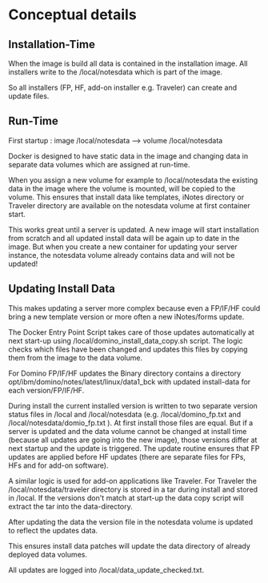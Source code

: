 # Conceptual details

## Installation-Time

When the image is build all data is contained in the installation image.
All installers write to the /local/notesdata which is part of the image.

So all installers (FP, HF, add-on installer e.g. Traveler) can create and update files.

## Run-Time

First startup :  image /local/notesdata --> volume /local/notesdata

Docker is designed to have static data in the image and changing data in separate data volumes which are assigned at run-time.

When you assign a new volume for example to /local/notesdata the existing data in the image where the volume is mounted, will be copied to the volume.
This ensures that install data like templates, iNotes directory or Traveler directory are available on the notesdata volume at first container start.

This works great until a server is updated. A new image will start installation from scratch and all updated install data will be again up to date in the image.
But when you create a new container for updating your server instance, the notesdata volume already contains data and will not be updated!

## Updating Install Data

This makes updating a server more complex because even a FP/IF/HF could bring a new template version or more often a new iNotes/forms update.

The Docker Entry Point Script takes care of those updates automatically at next start-up using /local/domino_install_data_copy.sh script.
The logic checks which files have been changed and updates this files by copying them from the image to the data volume.

For Domino FP/IF/HF updates the Binary directory contains a directory opt/ibm/domino/notes/latest/linux/data1_bck  with updated install-data for each version/FP/IF/HF.

During install the current installed version is written to two separate version status files in /local and /local/notesdata (e.g. /local/domino_fp.txt and /local/notesdata/domio_fp.txt ).
At first install those files are equal. But if a server is updated and the data volume cannot be changed at install time (because all updates are going into the new image), those versions differ at next startup and the update is triggered.
The update routine ensures that FP updates are applied before HF updates (there are separate files for FPs, HFs and for add-on software).

A similar logic is used for add-on applications like Traveler. For Traveler the /local/notesdata/traveler directory is stored in a tar during install and stored in /local.
If the versions don't match at start-up the data copy script will extract the tar into the data-directory.

After updating the data the version file in the notesdata volume is updated to reflect the updates data.

This ensures install data patches will update the data directory of already deployed data volumes.

All updates are logged into /local/data_update_checked.txt. 
